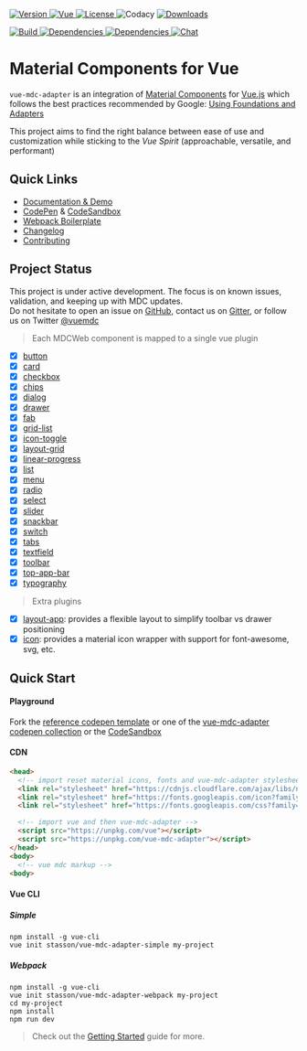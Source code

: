 <div class="readme-header">
  <p>
    <a href="https://www.codacy.com/app/stasson/vue-mdc-adapter?utm_source=github.com&amp;utm_medium=referral&amp;utm_content=stasson/vue-mdc-adapter&amp;utm_campaign=Badge_Grade">
    <a href="https://www.npmjs.com/package/vue-mdc-adapter">
      <img src="https://badge.fury.io/js/vue-mdc-adapter.svg" alt="Version">
    </a>
    <a href="https://www.npmjs.com/package/vue">
      <img src="https://img.shields.io/badge/vue-%5E2.5.3-green.svg" alt="Vue">
    </a>
    <a href="https://www.npmjs.com/package/vue-mdc-adapter">
      <img src="https://img.shields.io/npm/l/vue-mdc-adapter.svg" alt="License">
    </a>
      <img src="https://api.codacy.com/project/badge/Grade/d854cc6c83ac4985bdd2d2cdb272be5d" alt="Codacy"/>
    </a>
    <a href="https://www.npmjs.com/package/vue-mdc-adapter">
      <img src="https://img.shields.io/npm/dt/vue-mdc-adapter.svg" alt="Downloads">
    </a>    
  </p>
  
  <p>
    <a href="https://travis-ci.org/stasson/vue-mdc-adapter">
      <img src="https://travis-ci.org/stasson/vue-mdc-adapter.svg?branch=master" alt="Build">
    </a>
    <a href="https://greenkeeper.io/" >
      <img src="https://badges.greenkeeper.io/stasson/vue-mdc-adapter.svg" alt="Dependencies"/>
    </a>
    <a href="https://david-dm.org/stasson/vue-mdc-adapter" >
      <img src="https://img.shields.io/david/stasson/vue-mdc-adapter.svg" alt="Dependencies"/>
    </a>
    <a href="https://gitter.im/vue-mdc-adapter/Lobby?utm_source=badge&utm_medium=badge&utm_campaign=pr-badge&utm_content=badge">
      <img src="https://badges.gitter.im/vue-mdc-adapter/Lobby.svg" alt="Chat"/>
    </a>
  </p>

</div>

# Material Components for Vue

`vue-mdc-adapter` is an integration of
[Material Components](https://material.io/components/web/)
for [Vue.js](https://vuejs.org) which follows the best practices
recommended by Google:
[Using Foundations and Adapters](https://github.com/material-components/material-components-web/blob/master/docs/integrating-into-frameworks.md#the-advanced-approach-using-foundations-and-adapters)

This project aims to find the right balance between ease of use and
customization while sticking to the _Vue Spirit_ (approachable, versatile, and performant)

## Quick Links

* [Documentation & Demo](https://stasson.github.io/vue-mdc-adapter)
* [CodePen](https://codepen.io/collection/XBpwxq/) & [CodeSandbox](https://codesandbox.io/s/r5o35xnn3q?module=%2Fsrc%2Fcomponents%2FHello.vue)
* [Webpack Boilerplate](https://github.com/stasson/vue-mdc-adapter-template)
* [Changelog](https://github.com/stasson/vue-mdc-adapter/blob/master/CHANGELOG.md)
* [Contributing](https://github.com/stasson/vue-mdc-adapter/blob/master/CONTRIBUTING.md)

## Project Status

This project is under active development.
The focus is on known issues, validation, and keeping up with MDC updates.  
Do not hesitate to open an issue on [GitHub](https://github.com/stasson/vue-mdc-adapter/issues),
contact us on [Gitter](https://gitter.im/vue-mdc-adapter/Lobby?utm_source=badge&utm_medium=badge&utm_campaign=pr-badge&utm_content=badge),
or follow us on Twitter [@vuemdc](https://twitter.com/vuemdc)

> Each MDCWeb component is mapped to a single vue plugin

* [x] [button](https://stasson.github.io/vue-mdc-adapter/#/component/button)
* [x] [card](https://stasson.github.io/vue-mdc-adapter/#/component/card)
* [x] [checkbox](https://stasson.github.io/vue-mdc-adapter/#/component/checkbox)
* [x] [chips](https://stasson.github.io/vue-mdc-adapter/#/component/chips)
* [x] [dialog](https://stasson.github.io/vue-mdc-adapter/#/component/dialog)
* [x] [drawer](https://stasson.github.io/vue-mdc-adapter/#/component/drawer)
* [x] [fab](https://stasson.github.io/vue-mdc-adapter/#/component/fab)
* [x] [grid-list](https://stasson.github.io/vue-mdc-adapter/#/component/grid-list)
* [x] [icon-toggle](https://stasson.github.io/vue-mdc-adapter/#/component/icon-toggle)
* [x] [layout-grid](https://stasson.github.io/vue-mdc-adapter/#/component/layout-grid)
* [x] [linear-progress](https://stasson.github.io/vue-mdc-adapter/#/component/linear-progress)
* [x] [list](https://stasson.github.io/vue-mdc-adapter/#/component/list)
* [x] [menu](https://stasson.github.io/vue-mdc-adapter/#/component/menu)
* [x] [radio](https://stasson.github.io/vue-mdc-adapter/#/component/radio)
* [x] [select](https://stasson.github.io/vue-mdc-adapter/#/component/select)
* [x] [slider](https://stasson.github.io/vue-mdc-adapter/#/component/slider)
* [x] [snackbar](https://stasson.github.io/vue-mdc-adapter/#/component/snackbar)
* [x] [switch](https://stasson.github.io/vue-mdc-adapter/#/component/switch)
* [x] [tabs](https://stasson.github.io/vue-mdc-adapter/#/component/tabs)
* [x] [textfield](https://stasson.github.io/vue-mdc-adapter/#/component/textfield)
* [x] [toolbar](https://stasson.github.io/vue-mdc-adapter/#/component/toolbar)
* [x] [top-app-bar](https://stasson.github.io/vue-mdc-adapter/#/component/top-app-bar)
* [x] [typography](https://stasson.github.io/vue-mdc-adapter/#/component/typography)

> Extra plugins

* [x] [layout-app](https://stasson.github.io/vue-mdc-adapter/#/component/layout-app): provides a flexible layout to simplify toolbar vs drawer positioning
* [x] [icon](https://stasson.github.io/vue-mdc-adapter/#/component/icon): provides a material icon wrapper with support for font-awesome, svg, etc.

## Quick Start

#### Playground

Fork the [reference codepen template](https://codepen.io/stasson/pen/XzmMKp)
or one of the [vue-mdc-adapter codepen collection](https://codepen.io/collection/XBpwxq/)
or the [CodeSandbox](https://codesandbox.io/s/r5o35xnn3q?module=%2Fsrc%2Fcomponents%2FHello.vue)

#### CDN

```html
<head>
  <!-- import reset material icons, fonts and vue-mdc-adapter stylesheets -->
  <link rel="stylesheet" href="https://cdnjs.cloudflare.com/ajax/libs/normalize/7.0.0/normalize.min.css">
  <link rel="stylesheet" href="https://fonts.googleapis.com/icon?family=Material+Icons">
  <link rel="stylesheet" href="https://fonts.googleapis.com/css?family=Roboto:300,400,500" type="text/css">

  <!-- import vue and then vue-mdc-adapter -->
  <script src="https://unpkg.com/vue"></script>
  <script src="https://unpkg.com/vue-mdc-adapter"></script>
</head>
<body>
  <!-- vue mdc markup -->
<body>
```

#### Vue CLI

##### Simple

```console
npm install -g vue-cli
vue init stasson/vue-mdc-adapter-simple my-project
```

##### Webpack

```console
npm install -g vue-cli
vue init stasson/vue-mdc-adapter-webpack my-project
cd my-project
npm install
npm run dev
```

> Check out the [Getting Started](https://stasson.github.io/vue-mdc-adapter/#/docs/getting-started) guide for more.
